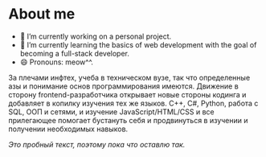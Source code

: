 # About me

- 🔭 I’m currently working on a personal project.
- 🌱 I’m currently learning the basics of web development with the goal of becoming a full-stack developer.
- 😄 Pronouns: meow^^.

<p> За плечами инфтех, учеба в техническом вузе, так что определенные азы и понимание основ программирования имеются. Движение в сторону frontend-разработчика открывает
новые стороны кодинга и добавляет в копилку изучения тех же языков. C++, C#, Python, работа с SQL, ООП и сетями, и изучение JavaScript/HTML/CSS и все прилегающее помогает бустануть себя и продвинуться в изучении и получении необходимых навыков. 
</p>
<p><em>Это пробный текст, поэтому пока что оставлю так.</em></p>
